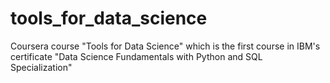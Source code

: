 # tools_for_data_science
Coursera course "Tools for Data Science" which is the first course in IBM's certificate "Data Science Fundamentals with Python and SQL Specialization"
